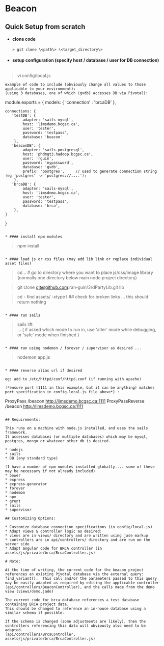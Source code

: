 # Beacon

## Quick Setup from scratch

* #### clone code 

  ```
  > git clone \<path\> \<target_directory\>
  ```

* #### setup configuration (specify host / database / user for DB connection) 
  ```
> vi config/local.js 
  ```
  example of code to include (obviously change all values to those applicable to your environment):
  (using 3 databases, one of which (gvdb) accesses DB via Pivotal):
  ```
  module.exports = {
    models: {
       'connection' : 'brcaDB'
    },

    connections: {
       'testDB': {
            adapter: 'sails-mysql',
            host: 'limsdemo.bcgsc.ca',
            user: 'tester',
            password: 'testpass',
            database: 'beacon'
        },
       'beaconDB': {
            adapter: 'sails-postgresql',
            host: 'phdmgt3.hadoop.bcgsc.ca',
            user: 'rguin',
            password: 'mypassword',
            database: 'gvdb',
            prefix: 'postgres',     // used to generate connection string (eg 'postgres' -> 'postgres://....');
        },
       'brcaDB': {
            adapter: 'sails-mysql',
            host: 'limsdemo.bcgsc.ca',
            user: 'tester',
            password: 'testpass',
            database: 'brca',
        },
    }
  }
  ```

* #### install npm modules
  ```
> npm install
  ```

* #### load js or css files (may add lib link or replace individual asset files)
  ```
  > cd .. # go to directory where you want to place js/css/image library (normally one directory below main node project directory)

  > git clone git@github.com:ran-guin/3rdPartyLib.git lib

  > cd -
  > find assets/ -xtype l  ## check for broken links ... this should return nothing
  ```

* #### run sails
  ```
> sails lift   
>  ... ( if asked which mode to run in, use 'alter' mode while debugging, or 'safe' mode when finished )
  ```

* #### run using nodemon / forever / supervisor as desired ... 
  ```
> nodemon app.js
  ```

* #### reverse alias url if desired 

  eg: add to /etc/httpd/conf/httpd.conf (if running with apache)

  (*ensure port (1111 in this example, but it can be anything) matches port specification in config.local.js file above*) :

  ```
ProxyPass /beacon http://limsdemo.bcgsc.ca:1111
ProxyPassReverse /beacon http://limsdemo.bcgsc.ca:1111
  ```

## Requirements:

This runs on a machine with node.js installed, and uses the sails framework.
It accesses databasei (or multiple databases) which may be mysql, postgres, mongo or whatever other db is desired.

* nodejs
* sails
* DB (any standard type)

(I have a number of npm modules installed globally.... some of these may be necessary if not already included)
* bower
* express
* express-generator
* forever
* nodemon
* npm
* grunt
* sails
* supervisor

## Customizing Options:

* Customize database connection specifications (in config/local.js)
* Adapt views & controller logic as desired:
  * views are in views/ directory and are written using jade markup
  * controllers are in api/controllers/ directory and are run on the server side
* Adapt angular code for BRCA controller (in assets/js/private/brca/BrcaController.js)

# Note:

At the time of writing, the current code for the beacon project references an existing Pivotal database via the external query:
find_variant().  This call and/or the parameters passed to this query may be easily adapted as required by editing the applicable controller
(api/controllers/BeaconController), and the calls made from the demo view (views/demo.jade)

The current code for brca database references a test database containing BRCA project data.
This should be changed to reference an in-house database using a similar schema if possible.

If the schema is changed (some adjustments are likely), then the controllers referencing this data will obviously also need to be adapted.
(api/controllers/BrcaController, assets/js/private/brca/BrcaController.js)

